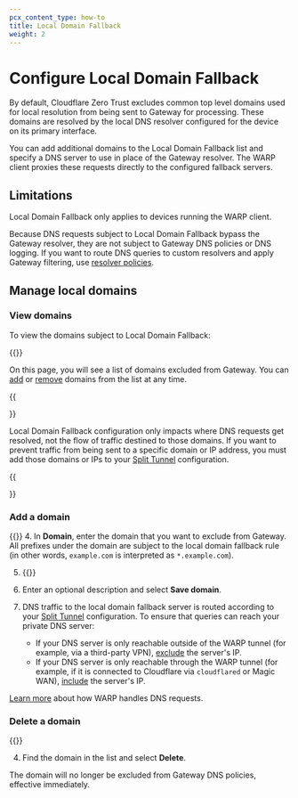 ```yaml
---
pcx_content_type: how-to
title: Local Domain Fallback
weight: 2
---
```


# Configure Local Domain Fallback

By default, Cloudflare Zero Trust excludes common top level domains used for local resolution from being sent to Gateway for processing. These domains are resolved by the local DNS resolver configured for the device on its primary interface.

You can add additional domains to the Local Domain Fallback list and specify a DNS server to use in place of the Gateway resolver. The WARP client proxies these requests directly to the configured fallback servers.

## Limitations

Local Domain Fallback only applies to devices running the WARP client.

Because DNS requests subject to Local Domain Fallback bypass the Gateway resolver, they are not subject to Gateway DNS policies or DNS logging. If you want to route DNS queries to custom resolvers and apply Gateway filtering, use [resolver policies](/cloudflare-one/policies/gateway/resolver-policies/).

## Manage local domains

### View domains

To view the domains subject to Local Domain Fallback:

{{<render file="warp/_view-local-domains.md" productFolder="cloudflare-one">}}

On this page, you will see a list of domains excluded from Gateway. You can [add](#add-a-domain) or [remove](#delete-a-domain) domains from the list at any time.

{{<Aside type="warning">}}

Local Domain Fallback configuration only impacts where DNS requests get resolved, not the flow of traffic destined to those domains. If you want to prevent traffic from being sent to a specific domain or IP address, you must add those domains or IPs to your [Split Tunnel](/cloudflare-one/connections/connect-devices/warp/configure-warp/route-traffic/split-tunnels/) configuration.

{{</Aside>}}

### Add a domain

{{<render file="warp/_view-local-domains.md" productFolder="cloudflare-one">}}
4. In **Domain**, enter the domain that you want to exclude from Gateway. All prefixes under the domain are subject to the local domain fallback rule (in other words, `example.com` is interpreted as `*.example.com`).

5. {{<render file="warp/_add-local-domain-ip.md" productFolder="cloudflare-one">}}

6. Enter an optional description and select **Save domain**.

7. DNS traffic to the local domain fallback server is routed according to your [Split Tunnel](/cloudflare-one/connections/connect-devices/warp/configure-warp/route-traffic/split-tunnels/) configuration. To ensure that queries can reach your private DNS server:
   - If your DNS server is only reachable outside of the WARP tunnel (for example, via a third-party VPN), [exclude](/cloudflare-one/connections/connect-devices/warp/configure-warp/route-traffic/split-tunnels/#add-a-route) the server's IP.
   - If your DNS server is only reachable through the WARP tunnel (for example, if it is connected to Cloudflare via `cloudflared` or Magic WAN), [include](/cloudflare-one/connections/connect-devices/warp/configure-warp/route-traffic/split-tunnels/#add-a-route) the server's IP.

[Learn more](/cloudflare-one/connections/connect-devices/warp/configure-warp/route-traffic/#how-the-warp-client-handles-dns-requests) about how WARP handles DNS requests.

### Delete a domain

{{<render file="warp/_view-local-domains.md" productFolder="cloudflare-one">}}

4. Find the domain in the list and select **Delete**.

The domain will no longer be excluded from Gateway DNS policies, effective immediately.
